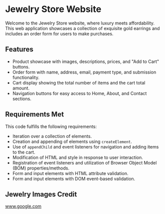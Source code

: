 # Jewelry Store Website

Welcome to the Jewelry Store website, where luxury meets affordability. This web application showcases a collection of exquisite gold earrings and includes an order form for users to make purchases.


## Features

- Product showcase with images, descriptions, prices, and "Add to Cart" buttons.
- Order form with name, address, email, payment type, and submission functionality.
- Cart display showing the total number of items and the cart total amount.
- Navigation buttons for easy access to Home, About, and Contact sections.

## Requirements Met

This code fulfills the following requirements:

- Iteration over a collection of elements.
- Creation and appending of elements using `createElement`.
- Use of `appendChild` and event listeners for navigation and adding items to the cart.
- Modification of HTML and style in response to user interaction.
- Registration of event listeners and utilization of Browser Object Model (BOM) properties/methods.
- Form and input elements with HTML attribute validation.
- Form and input elements with DOM event-based validation.

## Jewelry Images Credit
www.google.com

